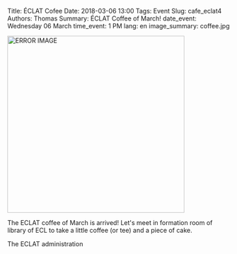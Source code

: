Title:   ÉCLAT Cofee
Date: 2018-03-06 13:00
Tags: Event
Slug: cafe_eclat4
Authors: Thomas
Summary: ÉCLAT Coffee of March!
date_event: Wednesday 06 March
time_event: 1 PM
lang: en
image_summary: coffee.jpg 


<img src="/images/coffee.jpg" style="width:400px;" alt="ERROR IMAGE">


The ECLAT coffee of March is arrived! Let's meet in formation room of library of ECL to take a little coffee (or tee) and a piece of cake.

The ECLAT administration



